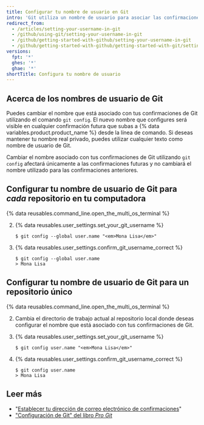 ```yaml
---
title: Configurar tu nombre de usuario en Git
intro: 'Git utiliza un nombre de usuario para asociar las confirmaciones con una identidad. El nombre de usuario de Git no es tu mismo nombre de usuario de {% data variables.product.product_name %}.'
redirect_from:
  - /articles/setting-your-username-in-git
  - /github/using-git/setting-your-username-in-git
  - /github/getting-started-with-github/setting-your-username-in-git
  - /github/getting-started-with-github/getting-started-with-git/setting-your-username-in-git
versions:
  fpt: '*'
  ghes: '*'
  ghae: '*'
shortTitle: Configura tu nombre de usuario
---
```


## Acerca de los nombres de usuario de Git
Puedes cambiar el nombre que está asociado con tus confirmaciones de Git utilizando el comando `git config`. El nuevo nombre que configures será visible en cualquier confirmación futura que subas a {% data variables.product.product_name %} desde la línea de comando. Si deseas mantener tu nombre real privado, puedes utilizar cualquier texto como nombre de usuario de Git.

Cambiar el nombre asociado con tus confirmaciones de Git utilizando `git config` afectará únicamente a las confirmaciones futuras y no cambiará el nombre utilizado para las confirmaciones anteriores.

## Configurar tu nombre de usuario de Git para *cada* repositorio en tu computadora

{% data reusables.command_line.open_the_multi_os_terminal %}

2. {% data reusables.user_settings.set_your_git_username %}
   ```shell
   $ git config --global user.name "<em>Mona Lisa</em>"
   ```

3. {% data reusables.user_settings.confirm_git_username_correct %}
   ```shell
   $ git config --global user.name
   > Mona Lisa
   ```

## Configurar tu nombre de usuario de Git para un repositorio único

{% data reusables.command_line.open_the_multi_os_terminal %}

2. Cambia el directorio de trabajo actual al repositorio local donde deseas configurar el nombre que está asociado con tus confirmaciones de Git.

3. {% data reusables.user_settings.set_your_git_username %}
   ```shell
   $ git config user.name "<em>Mona Lisa</em>"
   ```

3. {% data reusables.user_settings.confirm_git_username_correct %}
   ```shell
   $ git config user.name
   > Mona Lisa
   ```

## Leer más

- "[Establecer tu dirección de correo electrónico de confirmaciones](/articles/setting-your-commit-email-address)"
- ["Configuración de Git" del libro _Pro Git_](https://git-scm.com/book/en/Customizing-Git-Git-Configuration)
